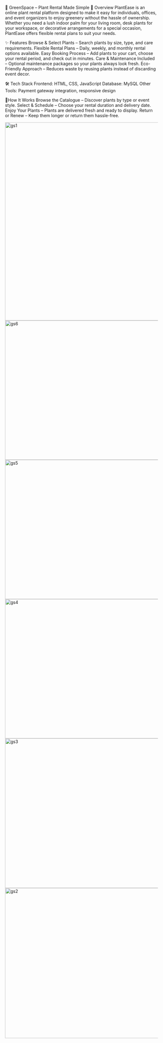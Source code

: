 🌿 GreenSpace – Plant Rental Made Simple
📖 Overview
PlantEase is an online plant rental platform designed to make it easy for individuals, offices, and event organizers to enjoy greenery without the hassle of ownership. Whether you need a lush indoor palm for your living room, desk plants for your workspace, or decorative arrangements for a special occasion, PlantEase offers flexible rental plans to suit your needs.

✨ Features
Browse & Select Plants – Search plants by size, type, and care requirements.
Flexible Rental Plans – Daily, weekly, and monthly rental options available.
Easy Booking Process – Add plants to your cart, choose your rental period, and check out in minutes.
Care & Maintenance Included – Optional maintenance packages so your plants always look fresh.
Eco-Friendly Approach – Reduces waste by reusing plants instead of discarding event decor.

🛠️ Tech Stack
Frontend: HTML, CSS, JavaScript
Database: MySQL 
Other Tools: Payment gateway integration, responsive design

🚀How It Works
Browse the Catalogue – Discover plants by type or event style.
Select & Schedule – Choose your rental duration and delivery date.
Enjoy Your Plants – Plants are delivered fresh and ready to display.
Return or Renew – Keep them longer or return them hassle-free.

<img width="1366" height="653" alt="gs1" src="https://github.com/user-attachments/assets/2445961e-1c95-41ee-b02a-572caa6a1234" />
<img width="1032" height="459" alt="gs6" src="https://github.com/user-attachments/assets/5d4d7f1f-803a-4793-82ff-901ed14c927b" />
<img width="1025" height="459" alt="gs5" src="https://github.com/user-attachments/assets/8a0bc083-4072-496e-ae83-fb46d7ad4ff9" />
<img width="1019" height="459" alt="gs4" src="https://github.com/user-attachments/assets/b55b541b-7dbe-43a3-bf6c-fc7ce6f7038b" />
<img width="888" height="493" alt="gs3" src="https://github.com/user-attachments/assets/a6d88209-47ec-4d55-b3cd-7502644ec0f2" />
<img width="881" height="495" alt="gs2" src="https://github.com/user-attachments/assets/a97056be-d0c0-4f04-82b9-4677aa25436b" />

